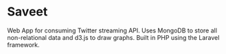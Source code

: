 
# Saveet

Web App for consuming Twitter streaming API. Uses MongoDB to store all non-relational data and d3.js to draw graphs.
Built in PHP using the Laravel framework.
